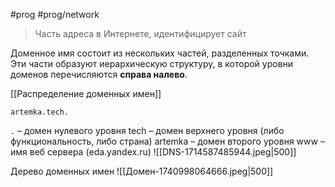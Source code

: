 #prog #prog/network 

> Часть адреса в Интернете, идентифицирует сайт

Доменное имя состоит из нескольких частей, разделенных точками. Эти части образуют иерархическую структуру, в которой уровни доменов перечисляются **справа налево**.

[[Распределение доменных имен]]

```
artemka.tech.
```
`.` – домен нулевого уровня
tech – домен верхнего уровня (либо функциональность, либо страна)
artemka – домен второго уровня
www – имя веб сервера (eda.yandex.ru)
![[DNS-1714587485944.jpeg|500]]

Дерево доменных имен
![[Домен-1740998064666.jpeg|500]]